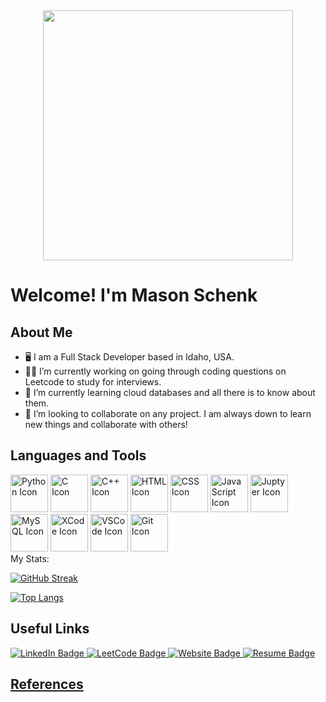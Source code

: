 <div id="header" align="center">
  <img src="https://media.giphy.com/media/SWoSkN6DxTszqIKEqv/giphy.gif" width="400"/>
</div>

# Welcome! I'm Mason Schenk
## About Me
- :desktop_computer: I am a Full Stack Developer based in Idaho, USA.
- :man_office_worker: I’m currently working on going through coding questions on Leetcode to study for interviews.
- :school: I’m currently learning cloud databases and all there is to know about them.
- :busts_in_silhouette: I’m looking to collaborate on any project. I am always down to learn new things and collaborate with others!
## Languages and Tools
<div id="tech">
  <img src="https://user-images.githubusercontent.com/91348450/190500364-8584b99d-b757-4a7f-a3e5-8f5dd3771af2.png" alt="Python Icon" width="60" height="60"/>
  <img src="https://user-images.githubusercontent.com/91348450/190500928-190e36b2-7bc6-4cd6-b1c3-5a9ad91eacef.png" alt="C Icon" width="60" height="60"/>
  <img src="https://user-images.githubusercontent.com/91348450/190503336-931bae8a-3a09-42b5-9ac2-38b11aa06880.png" alt="C++ Icon" width="60" height="60"/>
  <img src="https://user-images.githubusercontent.com/91348450/190502954-f8d9f6df-8dcd-4e78-a6ee-4a51d201d876.png" alt="HTML Icon" width="60" height="60"/>
  <img src="https://user-images.githubusercontent.com/91348450/190504696-a8f6957b-40db-4295-b196-30e2874c84e3.png" alt="CSS Icon "width="60" height="60"/>
  <img src="https://user-images.githubusercontent.com/91348450/190504946-794237c1-ba34-4ca1-84a2-5dc67aea7534.png" alt="JavaScript Icon" width="60" height="60"/>
  <img src="https://user-images.githubusercontent.com/91348450/190505366-ba8e3ba5-a88e-46e6-be87-891d7b3e9866.png" alt="Juptyer Icon" width="60" height="60"/>
  <img src="https://user-images.githubusercontent.com/91348450/190505716-f6475496-ad0f-41c3-868c-d6790f630bd0.png" alt="MySQL Icon" width="60" height="60"/>
  <img src="https://user-images.githubusercontent.com/91348450/190506136-ca0a1140-1ea2-4339-9a56-b8d4b08db7c7.png" alt="XCode Icon" width="60" height="60"/>
  <img src="https://user-images.githubusercontent.com/91348450/190506869-31c6de86-0d43-4dd9-be9b-e469c3e379cf.png" alt="VSCode Icon" width="60" height="60"/>
  <img src="https://user-images.githubusercontent.com/91348450/190506404-1614a14e-6ec4-43b3-9d3f-1f608dd31614.png" alt="Git Icon" width="60" height="60"/>
</div

## My Stats:
[![GitHub Streak](https://streak-stats.demolab.com?user=mschenk7474&theme=dark&background=000000)](https://git.io/streak-stats)

[![Top Langs](https://github-readme-stats.vercel.app/api/top-langs/?username=mschenk7474&layout=compact&theme=dark&background=000000)](https://github.com/anuraghazra/github-readme-stats)

## Useful Links
<!-- Add Linkedin, Website, reumse and other's you can think of. also credit all the repos and everything here -->
  
  
 <div id="badges">
   <a href= "https://www.linkedin.com/in/masonschenk/">
    <img src= "https://img.shields.io/badge/LinkedIn-blue?logo=linkedin&logoColor=white&style=for-the-badge" alt="LinkedIn Badge" />
   </a>
   
   <a href= "https://leetcode.com/mschenk7474/">
    <img src= "https://img.shields.io/badge/LeetCode-grey?logo=leetcode&logoColor=white&style=for-the-badge" alt="LeetCode Badge" />
   </a>
   
   <a href= "https://mason-me.glitch.me/index.html">
    <img src= "https://img.shields.io/badge/Website-purple?&style=for-the-badge" alt="Website Badge" />
   </a>
   
   <a href= "https://webmailbyui-my.sharepoint.com/:w:/r/personal/mschenk7474_byui_edu/Documents/Most%20Recent%20Software%20Engineering%20Resume.docx?d=wb8fe878e135c4ec4bdee11d69febea7f&csf=1&web=1&e=pRtH3V">
    <img src= "https://img.shields.io/badge/Resume-Red?logo=resume&logoColor=white&style=for-the-badge" alt="Resume Badge"
   </a>
  
   
 </div>
  
  
 ## References
